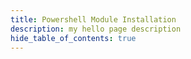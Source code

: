 ```yaml
---
title: Powershell Module Installation
description: my hello page description
hide_table_of_contents: true
---
```

